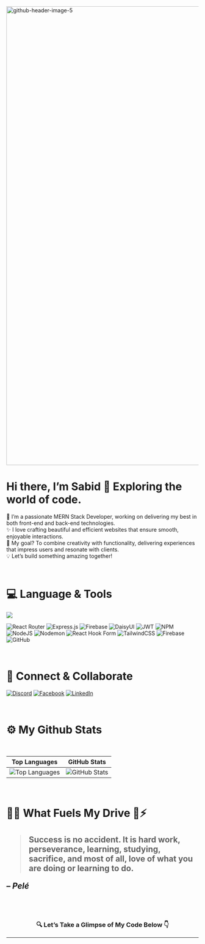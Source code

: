 <img width="1200" src="https://i.ibb.co/7tbDM2L/github-header-image-5.png" alt="github-header-image-5" border="0">

<br>

<p>
  <h1 >Hi there, I’m Sabid 🚀 Exploring the world of code.</h1>
</p>
<p align="left">
👋 I’m a passionate MERN Stack Developer, working on delivering my best in both front-end and back-end technologies.  <br>
✨ I love crafting beautiful and efficient websites that ensure smooth, enjoyable interactions.   <br>
🎯 My goal? To combine creativity with functionality, delivering experiences that impress users and resonate with clients.   <br>
💡 Let’s build something amazing together! 
</p>

<br>

<h1 >
  💻 Language & Tools
</h1>

<p>
  <a href="https://skillicons.dev">
    <img src="https://skillicons.dev/icons?i=html,css,js,mongodb,netlify,nodejs,npm,react,vercel" />
  </a>
</p>

<div >

![React Router](https://img.shields.io/badge/React_Router-CA4245?style=for-the-badge&logo=react-router&logoColor=white) ![Express.js](https://img.shields.io/badge/express.js-%23404d59.svg?style=for-the-badge&logo=express&logoColor=%2361DAFB) ![Firebase](https://img.shields.io/badge/firebase-%23039BE5.svg?style=for-the-badge&logo=firebase) ![DaisyUI](https://img.shields.io/badge/daisyui-5A0EF8?style=for-the-badge&logo=daisyui&logoColor=white) ![JWT](https://img.shields.io/badge/JWT-black?style=for-the-badge&logo=JSON%20web%20tokens) ![NPM](https://img.shields.io/badge/NPM-%23CB3837.svg?style=for-the-badge&logo=npm&logoColor=white) ![NodeJS](https://img.shields.io/badge/node.js-6DA55F?style=for-the-badge&logo=node.js&logoColor=white) ![Nodemon](https://img.shields.io/badge/NODEMON-%23323330.svg?style=for-the-badge&logo=nodemon&logoColor=%BBDEAD) ![React Hook Form](https://img.shields.io/badge/React%20Hook%20Form-%23EC5990.svg?style=for-the-badge&logo=reacthookform&logoColor=white) ![TailwindCSS](https://img.shields.io/badge/tailwindcss-%2338B2AC.svg?style=for-the-badge&logo=tailwind-css&logoColor=white) ![Firebase](https://img.shields.io/badge/firebase-a08021?style=for-the-badge&logo=firebase&logoColor=ffcd34) ![GitHub](https://img.shields.io/badge/github-%23121011.svg?style=for-the-badge&logo=github&logoColor=white)

</div>
<br>

<h1>
  📱 Connect & Collaborate 
</h1>
<div >

[![Discord](https://img.shields.io/badge/Discord-%237289DA.svg?logo=discord&logoColor=white)](https://discord.gg/s.f.tanim) [![Facebook](https://img.shields.io/badge/Facebook-%231877F2.svg?logo=Facebook&logoColor=white)](https://www.facebook.com/sabid.farhan.tanim.2024) [![LinkedIn](https://img.shields.io/badge/LinkedIn-%230077B5.svg?logo=linkedin&logoColor=white)](https://www.linkedin.com/in/sabid-farhan-tanim)

</div>
<br>

<h1 >
  ⚙️ My Github Stats
</h1>

<br>

|                                                                        Top Languages                                                                         |                                                                                     GitHub Stats                                                                                      |
| :----------------------------------------------------------------------------------------------------------------------------------------------------------: | :-----------------------------------------------------------------------------------------------------------------------------------------------------------------------------------: |
| ![Top Languages](https://github-readme-stats.vercel.app/api?username=SFTanim&theme=transparent&hide_border=true&include_all_commits=true&count_private=true) | ![GitHub Stats](https://github-readme-stats.vercel.app/api/top-langs/?username=SFTanim&theme=transparent&hide_border=true&include_all_commits=true&count_private=true&layout=compact) |

<br>

<h1 >
  💪✨ What Fuels My Drive 🚀⚡
</h1>

<h2 >

> <p>Success is no accident. It is hard work, perseverance, learning, studying, sacrifice, and most of all, love of what you are doing or learning to do.

_– Pelé_

</p>

</h2>

<br>
<br>

<h3 align="center">
 🔍 Let’s Take a Glimpse of My Code Below 👇
</h3>

---
